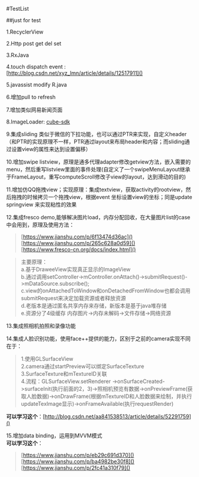 #TestList

##just for test

1.RecyclerView

2.Http post get del set

3.RxJava

4.touch dispatch event :[http://blog.csdn.net/xyz_lmn/article/details/12517911]()

5.javassist modify R.java

6.增加pull to refresh

7.增加类似网易新闻页面

8.ImageLoader: [cube-sdk](https://cube-sdk.liaohuqiu.net/cn/imageloader/)

9.集成sliding 类似于微信的下拉功能，也可以通过PTR来实现，自定义header（和PTR的实现原理不一样，PTR通过layout来布局header和内容；而sliding通过设置view的属性来达到设置偏移）

10.增加swipe listview，原理是通多代理adapter修改getview方法，嵌入需要的menu，然后重写listview里面的事件处理(自定义了一个swipeMenuLayout继承于FrameLayout，重写computeScroll修改子view的layout，达到滑动的目的)

11.增加仿QQ拖拽view；实现原理：集成textview，获取activity的rootview，然后拖拽的时候拷贝一个拖拽view，根据event 坐标设置view的坐标；同是update springview 来实现粘性的效果

12.集成fresco demo,能够解决图片load，内存分配回收，在大量图片list的case中会用到，原理及使用方法：
> [https://www.jianshu.com/p/6f13474d36ac]()  
> [https://www.jianshu.com/p/265c628a0d59]()  
> [https://www.fresco-cn.org/docs/index.html]()

> 主要原理：  
> a.基于DraweeView实现真正显示的ImageView  
> b.通过调用setController->mController.onAttach()->submitRequest()->mDataSource.subscribe();  
> c.view的onAttachedToWindow和onDetachedFromWindow也都会调用submitRequest来决定加载资源或者释放资源  
> d.老版本是通过匿名共享内存来存储，新版本是基于java堆存储   
> e.资源分了4级缓存 内存图片->内存未解码->文件存储->网络资源

13.集成照相机拍照和录像功能

14.集成人脸识别功能，使用face++提供的能力，区别于之前的camera实现不同在于：  
>1.使用GLSurfaceView  
>2.camera通过startPreview可以绑定SurfaceTexture  
>3.SurfaceTexture和mTextureID关联  
>4.流程：GLSurfaceView.setRenderer ->onSurfaceCreated->surfaceInit(执行前面的2，3)->照相机预览有数据->onPreviewFrame(获取人脸数据)->onDrawFrame(根据mTextureID和人脸数据来绘制，并执行updateTexImage显示)->onFrameAvailable(执行requestRender)

**可以学习这个**：[http://blog.csdn.net/aa841538513/article/details/52291759]()

15.增加data binding，运用到MVVM模式  
**可以学习这个**：
>[https://www.jianshu.com/p/eb29c691d370]()  
>[https://www.jianshu.com/p/ba4982be30f8]()  
>[https://www.jianshu.com/p/2fc41a310f79]()